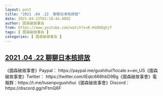 ```yaml
---
layout: post
title: "2021 .04 .22  聊聊日本核排放"
date: 2021-04-22T02:18:44.000Z
author: 图森破故事会
from: https://www.youtube.com/watch?v=K-HddbKgbjY
tags: [ 图森破故事会 ]
categories: [ 图森破故事会 ]
---
```

<!--1619057924000-->
[2021 .04 .22  聊聊日本核排放](https://www.youtube.com/watch?v=K-HddbKgbjY)
------

<div>
《圖森破故事會》Paypal： https://paypal.me/gushihui?locale.x=en_US《圖森破故事會》Twitter： https://twitter.com/IEqtc666hbD9Bg《圖森破故事會》電報群：https://t.me/tusenpogushihui《圖森破故事會》Discord：https://discord.gg/nFtmQ6F
</div>
